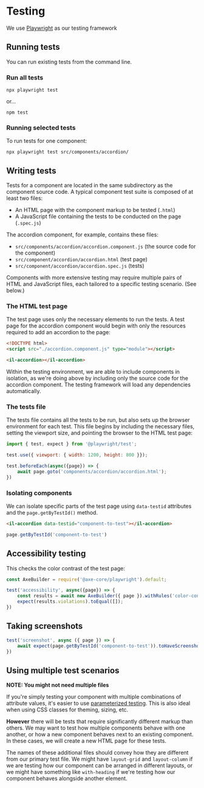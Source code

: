 
# Testing

We use [Playwright](https://playwright.dev/) as our testing framework

## Running tests

You can run existing tests from the command line.

### Run all tests

````shell
npx playwright test
````

or...

````shell
npm test
````

### Running selected tests

To run tests for one component:

````shell
npx playwright test src/components/accordion/
````

## Writing tests

Tests for a component are located in the same subdirectory as the component source code. A typical component test suite is composed of at least two files:

* An HTML page with the component markup to be tested (`.html`)
* A JavaScript file containing the tests to be conducted on the page (`.spec.js`)

The accordion component, for example, contains these files:

* `src/components/accordion/accordion.component.js` (the source code for the component)
* `src/component/accordion/accordion.html` (test page)
* `src/component/accordion/accordion.spec.js` (tests)

Components with more extensive testing may require multiple pairs of HTML and JavaScript files, each tailored to a specific testing scenario. (See below.)

### The HTML test page

The test page uses only the necessary elements to run the tests. A test page for the accordion component would begin with only the resources required to add an accordion to the page:

````html
<!DOCTYPE html>
<script src="./accordion.component.js" type="module"></script>

<il-accordion></il-accordion>
````

Within the testing environment, we are able to include components in isolation, as we're doing above by including only the source code for the accordion component. The testing framework will load any dependencies automatically.

### The tests file

The tests file contains all the tests to be run, but also sets up the browser environment for each test. This file begins by including the necessary files, setting the viewport size, and pointing the browser to the HTML test page:

````js
import { test, expect } from '@playwright/test';

test.use({ viewport: { width: 1200, height: 800 }});

test.beforeEach(async({page}) => {
    await page.goto('components/accordion/accordion.html');
})
````

### Isolating components

We can isolate specific parts of the test page using `data-testid` attributes and the `page.getByTestId()` method.

````html
<il-accordion data-testid="component-to-test"></il-accordion>
````

````js
page.getByTestId('component-to-test')
````

## Accessibility testing

This checks the color contrast of the test page:

````js
const AxeBuilder = require('@axe-core/playwright').default;

test('accessibility', async({page}) => {
    const results = await new AxeBuilder({ page }).withRules('color-contrast').analyze();
    expect(results.violations).toEqual([]);
})
````

## Taking screenshots

````js
test('screenshot', async ({ page }) => {
    await expect(page.getByTestId('component-to-test')).toHaveScreenshot();
})
````

## Using multiple test scenarios

**NOTE: You might not need multiple files**

If you're simply testing your component with multiple combinations of attribute values, it's easier to use [parameterized testing](https://playwright.dev/docs/test-parameterize). This is also ideal when using CSS classes for theming, sizing, etc.

**However** there will be tests that require significantly different markup than others. We may want to test how multiple components behave with one another, or how a new component behaves next to an existing component. In these cases, we will create a new HTML page for these tests.

The names of these additional files should convey how they are different from our primary test file. We might have `layout-grid` and `layout-column` if we are testing how our component can be arranged in different layouts, or we might have something like `with-heading` if we're testing how our component behaves alongside another element.